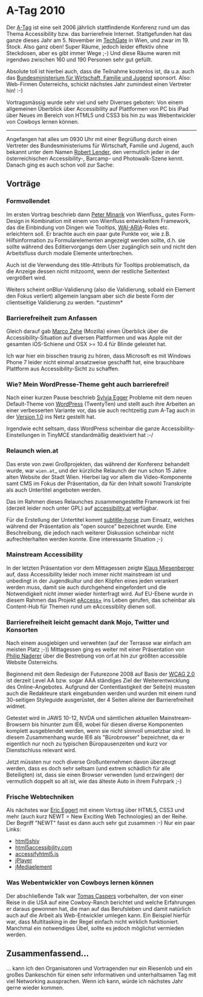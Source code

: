 # A-Tag 2010

Der [A-Tag][] ist eine seit 2006 jährlich stattfindende Konferenz rund um das
Thema Accessibility bzw. das barrierefreie Internet.  Stattgefunden hat das
ganze dieses Jahr am 5. November im [TechGate][] in Wien, und zwar im 19.
Stock. Also ganz oben!  Super Räume, jedoch leider effektiv ohne Steckdosen,
aber es gibt immer Wege ;-) Und diese Räume waren mit irgendwo zwischen 160
und 190 Personen sehr gut gefüllt.

Absolute toll ist hierbei auch, dass die Teilnahme kostenlos ist, da u.a.
auch das [Bundesministerium für Wirtschaft, Familie und Jugend][] sponsort.
Also: Web-Firmen Österreichs, schickt nächstes Jahr zumindest einen Vertreter
hin!  :-)

Vortragsmässig wurde sehr viel und sehr Diverses geboten: Von einem
allgemeinen Überblick über Accessibility auf Plattformen von PC bis iPad über
Neues im Bereich von HTML5 und CSS3 bis hin zu was Webentwickler von Cowboys
lernen können.

------------------------------------------------------------------------

Angefangen hat alles um 0930 Uhr mit einer Begrüßung durch einen Vertreter des
Bundesministeriums für Wirtschaft, Familie und Jugend, auch bekannt unter dem
Namen [Robert Lender][], den vermutlich jeder in der österreichischen
Accessibility-, Barcamp- und Photowalk-Szene kennt. Danach ging es auch schon
voll zur Sache:

## Vorträge

### Formvollendet

Im ersten Vortrag beschrieb dann [Peter Minarik][] von Wienfluss_ gutes
Form-Design in Kombination mit einem von Wienfluss entwickeltem Framework,
das die Einbindung von Dingen wie Tooltips, [WAI-ARIA][]-Roles etc.
erleichtern soll. Er brachte auch ein paar gute Punkte vor, wie z.B.
Hilfsinformation zu Formularelementen angezeigt werden sollte, d.h. sie sollte
während des Editiervorgangs dem User zugänglich sein und nicht den
Arbeitsfluss durch modale Elemente unterbrechen.

Auch ist die Verwendung des title-Attributs für Tooltips problematisch, da
die Anzeige dessen nicht mitzoomt, wenn der restliche Seitentext vergrößert
wird.

Weiters scheint onBlur-Validierung (also die Validierung, sobald ein Element
den Fokus verliert) allgemein langsam aber sich *die* beste Form der
clientseitige Validierung zu werden. \*zustimm\*


### Barrierefreiheit zum Anfassen

Gleich darauf gab [Marco Zehe][] (Mozilla) einen Überblick über die
Accessibility-Situation auf diversen Plattformen und was Apple mit der
gesamten iOS-Schiene und OSX >= 10.4 für Blinde geleistet hat.

Ich war hier ein bisschen traurig zu hören, dass Microsoft es mit Windows
Phone 7 leider nicht einmal ansatzweise geschafft hat, eine brauchbare
Plattform aus Accessibility-Sicht zu schaffen.


### Wie? Mein WordPresse-Theme geht auch barrierefrei!

Nach einer kurzen Pause beschrieb [Sylvia Egger][] Probleme mit dem neuen
Default-Theme von [WordPress][] (TwentyTen) und stellt auch ihre Arbeiten an einer
verbesserten Variante vor, das sie auch rechtzeitig zum A-Tag auch in der
[Version 1.0](http://sprungmarker.de/2010/wordpress-child-theme-for-twenty-ten-accessible-1-0/)
ins Netz gestellt hat.

Irgendwie echt seltsam, dass WordPress scheinbar die ganze
Accessibility-Einstellungen in TinyMCE standardmäßig deaktiviert hat :-/

### Relaunch wien.at

Das erste von zwei Großprojekten, das während der Konferenz behandelt wurde,
war `wien.at`_ und der kürzliche Relaunch der nun schon 15 Jahre alten Website
der Stadt Wien. Hierbei lag vor allem die Video-Komponente samt CMS im Fokus
der Präsentation, da für den Inhalt sowohl Transkripte als auch Untertitel
angeboten werden.

Das im Rahmen dieses Relaunches zusammengestellte Framework ist frei (derzeit
leider noch unter GPL) auf [accessibility.at](http://accessibility.at/practice/barrierefreies-video-player-framework) verfügbar.

Für die Erstellung der Untertitel kommt [subtitle-horse][] zum Einsatz, welches
während der Präsentation als "open source" bezeichnet wurde. Eine
Beschreibung, die jedoch nach weiterer Diskussion scheinbar nicht
aufrechterhalten werden konnte. Eine interessante Situation ;-)

### Mainstream Accessibility

In der letzten Präsentation vor dem Mittagessen zeigte [Klaus Miesenberger][]
auf, dass Accessibility leider noch immer nicht mainstream ist und unbedingt
in der Jugendkultur und den Köpfen eines jeden verankert werden muss, damit
sie auch durchgehend eingefordert und die Notwendigkeit nicht immer wieder
hinterfragt wird. Auf EU-Ebene wurde in diesem Rahmen das Projekt [eAccess+][]
ins Leben gerufen, das scheinbar als Content-Hub für Themen rund um
eAccessiblity dienen soll.

### Barrierefreiheit leicht gemacht dank Mojo, Twitter und Konsorten

Nach einem ausgiebigen und verwehten (auf der Terrasse war einfach am meisten
Platz ;-)) Mittagessen ging es weiter mit einer Präsentation von [Philip
Naderer][] über die Bestrebung von orf.at hin zur größten accessible Website
Österreichs.

Beginnend mit dem Redesign der Futurezone 2008 auf Basis der [WCAG 2.0][] ist
derzeit Level AA bzw. sogar AAA ständiges Ziel der Weiterentwicklung des
Online-Angebotes. Aufgrund der Contentlastigkeit der Seite(n) mussten auch die
Redakteure stark eingebunden werden und wurden mit einem rund 30-seitigen
Styleguide ausgerüstet, der 4 Seiten alleine der Barrierefreiheit widmet.

Getestet wird in JAWS 10-12, NVDA und sämtlichen aktuellen Mainstream-Browsern
bis hinunter zum IE6, wobei für diesen diverse Komponenten komplett
ausgeblendet werden, wenn sie nicht sinnvoll umsetzbar sind. In diesem
Zusammenhang wurde IE6 als "Bürobrowser" bezeichnet, da er eigentlich nur noch
zu typischen Büropausenzeiten und kurz vor Dienstschluss relevant wird.

Jetzt müssten nur noch diverse Großunternehmen davon überzeugt werden, dass es
doch sehr seltsam (und extrem schädlich für alle Beteiligten) ist, dass sie
einen Browser verwenden (und erzwingen) der vermutlich doppelt so alt ist, wie
das älteste Auto in ihrem Fuhrpark ;-)

### Frische Webtechniken

Als nächstes war [Eric Eggert][] mit einem Vortrag über HTML5, CSS3 und mehr
(auch kurz NEWT = New Exciting Web Technologies) an der Reihe. Der Begriff
"NEWT" fasst es dann auch sehr gut zusammen :-) Nur ein paar Links:

* [html5shiv][]
* [html5accessibility.com][]
* [accessifyhtml5.js][]
* [jPlayer][]
* [jMediaelement][]

### Was Webentwickler von Cowboys lernen können

Der abschließende Talk war [Tomas Caspers][] vorbehalten, der von einer Reise
in die USA auf eine Cowboy-Ranch berichtet und welche Erfahrungen er daraus
gewonnen hat, die man auf das Berufsleben und damit natürlich auch auf die
Arbeit als Web-Entwickler umlegen kann. Ein Beispiel hierfür war, dass
Multitasking in der Regel einfach nicht wirklich funktioniert. Manchmal ein
notwendiges Übel, sollte es jedoch möglichst vermieden werden.


## Zusammenfassend...

... kann ich den Organisatoren und Vortragenden nur ein Riesenlob und ein
großes Dankeschön für einen sehr informativen und unterhaltsamen Tag mit viel
Networking aussprachen. Wenn ich kann, würde ich nächstes Jahr gerne wieder
kommen.


[A-Tag]: http://atag.accessiblemedia.at/2010/ 
[subtitle-horse]: http://subtitle-horse.org
[techgate]: http://www.techgate.at
[wienfluss]: http://www.wienfluss.net/ 
[wien.at]: http://wien.at
[jplayer]: http://www.happyworm.com/jquery/jplayer/ 
[eaccess+]: http://www.eaccessplus.eu/
[philip naderer]: http://naderer.biz/ 
[tomas caspers]: http://tomascaspers.de/ 
[eric eggert]: http://yatil.de
[jmediaelement]: http://www.protofunc.com/jme/ 
[accessifyhtml5.js]: https://github.com/yatil/accessifyhtml5.js 
[html5accessibility.com]: http://html5accessibility.com
[klaus miesenberger]: http://www.integriert-studieren.jku.at/
[html5shiv]: http://code.google.com/p/html5shiv/
[bundesministerium für wirtschaft, familie und jugend]: http://bmwfj.gv.at/
[wcag 2.0]: http://www.w3.org/TR/WCAG20/
[wordpress]: http://wordpress.org
[wai-aria]: http://www.w3.org/TR/wai-aria/
[robert lender]: http://www.robertlender.info
[sylvia egger]: http://sprungmarker.de
[peter minarik]: http://twitter.com/pietropizzi
[marco zehe]: http://www.marcozehe.de/

